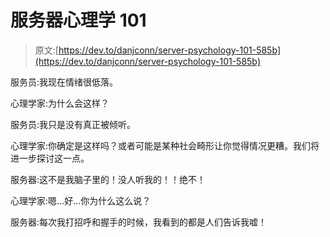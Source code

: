 # 服务器心理学 101

> 原文:[https://dev.to/danjconn/server-psychology-101-585b](https://dev.to/danjconn/server-psychology-101-585b)

服务员:我现在情绪很低落。

心理学家:为什么会这样？

服务员:我只是没有真正被倾听。

心理学家:你确定是这样吗？或者可能是某种社会畸形让你觉得情况更糟。我们将进一步探讨这一点。

服务器:这不是我脑子里的！没人听我的！！绝不！

心理学家:嗯...好...你为什么这么说？

服务器:每次我打招呼和握手的时候，我看到的都是人们告诉我嘘！